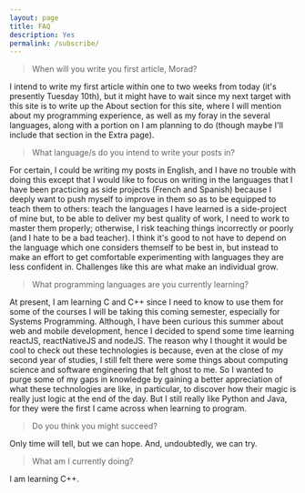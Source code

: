 ```yaml
---
layout: page
title: FAQ
description: Yes
permalink: /subscribe/
---
```


> When will you write you first article, Morad?

I intend to write my first article within one to two weeks from today (it's presently Tuesday 10th), but it might have to wait since my next target with this site is to write up the About section for this site, where I will mention about my programming experience, as well as my foray in the several languages, along with a portion on I am planning to do (though maybe I'll include that section in the Extra page).


> What language/s do you intend to write your posts in?

For certain, I could be writing my posts in English, and I have no trouble with doing this except that I would like to focus on writing in the languages that I have been practicing as side projects (French and Spanish) because I deeply want to push myself to improve in them so as to be equipped to teach them to others: teach the languages I have learned is a side-project of mine but, to be able to deliver my best quality of work, I need to work to master them properly; otherwise, I risk teaching things incorrectly or poorly (and I hate to be a bad teacher). I think it's good to not have to depend on the language which one considers themself to be best in, but instead to make an effort to get comfortable experimenting with languages they are less confident in. Challenges like this are what make an individual grow.

> What programming languages are you currently learning?

At present, I am learning C and C++ since I need to know to use them for some of the courses I will be taking this coming semester, especially for Systems Programming. Although, I have been curious this summer about web and mobile development, hence I decided to spend some time learning reactJS, reactNativeJS and nodeJS. The reason why I thought it would be cool to check out these technologies is because, even at the close of my second year of studies, I still felt there were some things about computing science and software engineering that felt ghost to me. So I wanted to purge some of my gaps in knowledge by gaining a better appreciation of what these technologies are like, in particular, to discover how their magic is really just logic at the end of the day. But I still really like Python and Java, for they were the first I came across when learning to program.

> Do you think you might succeed?

Only time will tell, but we can hope. And, undoubtedly, we can try.

> What am I currently doing?

I am learning C++.

